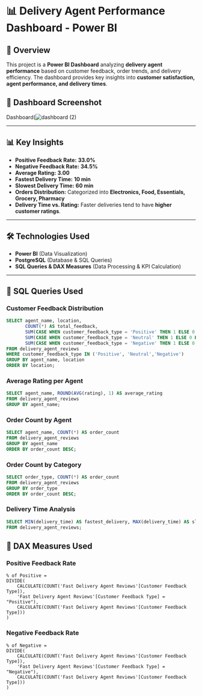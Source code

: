 # 📊 Delivery Agent Performance Dashboard - Power BI  

## 📌 Overview  
This project is a **Power BI Dashboard** analyzing **delivery agent performance** based on customer feedback, order trends, and delivery efficiency. The dashboard provides key insights into **customer satisfaction, agent performance, and delivery times**.

## 📸 Dashboard Screenshot  
Dashboard(![dashboard (2)](https://github.com/user-attachments/assets/f8a96828-a42d-403f-85b2-3c87a8ebbeb4)
  

---

## 📊 **Key Insights**
- **Positive Feedback Rate:** **33.0%**  
- **Negative Feedback Rate:** **34.5%**  
- **Average Rating:** **3.00**  
- **Fastest Delivery Time:** **10 min**  
- **Slowest Delivery Time:** **60 min**  
- **Orders Distribution:** Categorized into **Electronics, Food, Essentials, Grocery, Pharmacy**  
- **Delivery Time vs. Rating:** Faster deliveries tend to have **higher customer ratings**.  

---

## 🛠 **Technologies Used**
- **Power BI** (Data Visualization)  
- **PostgreSQL** (Database & SQL Queries)  
- **SQL Queries & DAX Measures** (Data Processing & KPI Calculation)  

---

## 📌 **SQL Queries Used**
### **Customer Feedback Distribution**
```sql
SELECT agent_name, location,
       COUNT(*) AS total_feedback,
       SUM(CASE WHEN customer_feedback_type = 'Positive' THEN 1 ELSE 0 END) AS positive_feedback,
       SUM(CASE WHEN customer_feedback_type = 'Neutral' THEN 1 ELSE 0 END) AS neutral_feedback,
       SUM(CASE WHEN customer_feedback_type = 'Negative' THEN 1 ELSE 0 END) AS negative_feedback
FROM delivery_agent_reviews
WHERE customer_feedback_type IN ('Positive', 'Neutral','Negative')
GROUP BY agent_name, location
ORDER BY location;
```

### **Average Rating per Agent**
```sql
SELECT agent_name, ROUND(AVG(rating), 1) AS average_rating
FROM delivery_agent_reviews
GROUP BY agent_name;
```

### **Order Count by Agent**
```sql
SELECT agent_name, COUNT(*) AS order_count
FROM delivery_agent_reviews
GROUP BY agent_name
ORDER BY order_count DESC;
```

### **Order Count by Category**
```sql
SELECT order_type, COUNT(*) AS order_count
FROM delivery_agent_reviews
GROUP BY order_type
ORDER BY order_count DESC;
```

### **Delivery Time Analysis**
```sql
SELECT MIN(delivery_time) AS fastest_delivery, MAX(delivery_time) AS slowest_delivery
FROM delivery_agent_reviews;
```

## 📌 **DAX Measures Used**
### **Positive Feedback Rate**
```
% of Positive = 
DIVIDE(
    CALCULATE(COUNT('Fast Delivery Agent Reviews'[Customer Feedback Type]), 
    'Fast Delivery Agent Reviews'[Customer Feedback Type] = "Positive"),
    CALCULATE(COUNT('Fast Delivery Agent Reviews'[Customer Feedback Type]))
)
```

### **Negative Feedback Rate**
```
% of Negative = 
DIVIDE(
    CALCULATE(COUNT('Fast Delivery Agent Reviews'[Customer Feedback Type]), 
    'Fast Delivery Agent Reviews'[Customer Feedback Type] = "Negative"),
    CALCULATE(COUNT('Fast Delivery Agent Reviews'[Customer Feedback Type]))
)

```





